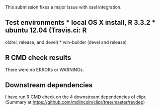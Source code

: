 This submission fixes a major issue with xsel integration.

## Test environments * local OS X install, R 3.3.2 * ubuntu 12.04 (Travis.ci: R
oldrel, release, and devel) * win-builder (devel and release)

## R CMD check results

There were no ERRORs or WARNINGs.

## Downstream dependencies

I have run R CMD check on the 4 downstream dependencies of clipr. (Summary at
<https://github.com/mdlincoln/clipr/tree/master/revdep>)
